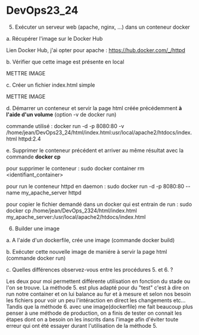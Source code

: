 # DevOps23_24

5. Exécuter un serveur web (apache, nginx, ...) dans un conteneur docker

a. Récupérer l'image sur le Docker Hub 

Lien Docker Hub, j'ai opter pour apache : https://hub.docker.com/_/httpd

b. Vérifier que cette image est présente en local 

METTRE IMAGE

c. Créer un fichier index.html simple 

METTRE IMAGE

d. Démarrer un conteneur et servir la page html créée précédemment **à l'aide d'un volume** (option -v de docker run)

commande utilisé : docker run -d -p 8080:80 -v /home/jean/DevOps23_24/html/index.html:usr/local/apache2/htdocs/index.html httpd:2.4

e. Supprimer le conteneur précédent et arriver au même résultat avec la commande **docker cp**

pour supprimer le conteneur : sudo docker container rm <identifiant_container>

pour run le conteneur httpd en daemon : sudo docker run -d -p 8080:80 --name my_apache_server httpd

pour copier le fichier demandé dans un docker qui est entrain de run : sudo docker cp /home/jean/DevOps_2324/html/index.html my_apache_server:/usr/local/apache2/htdocs/index.html

6. Builder une image

a. A l'aide d'un dockerfile, crée une image (commande docker build)

b. Exécuter cette nouvelle image de maniére à servir la page html (commande docker run)
 
c. Quelles différences observez-vous entre les procédures 5. et 6. ? 

Les deux pour moi permettent différente utilisation en fonction du stade ou l'on se trouve. La méthode 5. est plus adapté pour du "test" c'est à dire on run notre container et on lui balance au fur et à mesure et selon nos besoin les fichiers pour voir un peu l'intéraction en direct les changements etc...
Tandis que la méthode 6. avec une image(dockerfile) me fait beaucoup plus penser à une méthode de production, on a finis de tester on connait les étapes dont on a besoin on les inscrits dans l'image afin d'éviter toute erreur qui ont été essayer durant l'utilisation de la méthode 5.

